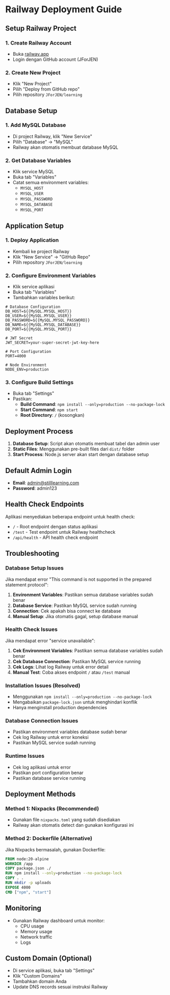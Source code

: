 # Railway Deployment Guide

## Setup Railway Project

### 1. Create Railway Account
- Buka [railway.app](https://railway.app)
- Login dengan GitHub account (JForJEN)

### 2. Create New Project
- Klik "New Project"
- Pilih "Deploy from GitHub repo"
- Pilih repository `JForJEN/learning`

## Database Setup

### 1. Add MySQL Database
- Di project Railway, klik "New Service"
- Pilih "Database" → "MySQL"
- Railway akan otomatis membuat database MySQL

### 2. Get Database Variables
- Klik service MySQL
- Buka tab "Variables"
- Catat semua environment variables:
  - `MYSQL_HOST`
  - `MYSQL_USER`
  - `MYSQL_PASSWORD`
  - `MYSQL_DATABASE`
  - `MYSQL_PORT`

## Application Setup

### 1. Deploy Application
- Kembali ke project Railway
- Klik "New Service" → "GitHub Repo"
- Pilih repository `JForJEN/learning`

### 2. Configure Environment Variables
- Klik service aplikasi
- Buka tab "Variables"
- Tambahkan variables berikut:

```env
# Database Configuration
DB_HOST=${{MySQL.MYSQL_HOST}}
DB_USER=${{MySQL.MYSQL_USER}}
DB_PASSWORD=${{MySQL.MYSQL_PASSWORD}}
DB_NAME=${{MySQL.MYSQL_DATABASE}}
DB_PORT=${{MySQL.MYSQL_PORT}}

# JWT Secret
JWT_SECRET=your-super-secret-jwt-key-here

# Port Configuration
PORT=4000

# Node Environment
NODE_ENV=production
```

### 3. Configure Build Settings
- Buka tab "Settings"
- Pastikan:
  - **Build Command**: `npm install --only=production --no-package-lock`
  - **Start Command**: `npm start`
  - **Root Directory**: `/` (kosongkan)

## Deployment Process

1. **Database Setup**: Script akan otomatis membuat tabel dan admin user
2. **Static Files**: Menggunakan pre-built files dari `dist/` folder
3. **Start Process**: Node.js server akan start dengan database setup

## Default Admin Login

- **Email**: admin@stilllearning.com
- **Password**: admin123

## Health Check Endpoints

Aplikasi menyediakan beberapa endpoint untuk health check:
- `/` - Root endpoint dengan status aplikasi
- `/test` - Test endpoint untuk Railway healthcheck
- `/api/health` - API health check endpoint

## Troubleshooting

### Database Setup Issues
Jika mendapat error "This command is not supported in the prepared statement protocol":
1. **Environment Variables**: Pastikan semua database variables sudah benar
2. **Database Service**: Pastikan MySQL service sudah running
3. **Connection**: Cek apakah bisa connect ke database
4. **Manual Setup**: Jika otomatis gagal, setup database manual

### Health Check Issues
Jika mendapat error "service unavailable":
1. **Cek Environment Variables**: Pastikan semua database variables sudah benar
2. **Cek Database Connection**: Pastikan MySQL service running
3. **Cek Logs**: Lihat log Railway untuk error detail
4. **Manual Test**: Coba akses endpoint `/` atau `/test` manual

### Installation Issues (Resolved)
- Menggunakan `npm install --only=production --no-package-lock`
- Mengabaikan `package-lock.json` untuk menghindari konflik
- Hanya menginstall production dependencies

### Database Connection Issues
- Pastikan environment variables database sudah benar
- Cek log Railway untuk error koneksi
- Pastikan MySQL service sudah running

### Runtime Issues
- Cek log aplikasi untuk error
- Pastikan port configuration benar
- Pastikan database service running

## Deployment Methods

### Method 1: Nixpacks (Recommended)
- Gunakan file `nixpacks.toml` yang sudah disediakan
- Railway akan otomatis detect dan gunakan konfigurasi ini

### Method 2: Dockerfile (Alternative)
Jika Nixpacks bermasalah, gunakan Dockerfile:
```dockerfile
FROM node:20-alpine
WORKDIR /app
COPY package.json ./
RUN npm install --only=production --no-package-lock
COPY . .
RUN mkdir -p uploads
EXPOSE 4000
CMD ["npm", "start"]
```

## Monitoring

- Gunakan Railway dashboard untuk monitor:
  - CPU usage
  - Memory usage
  - Network traffic
  - Logs

## Custom Domain (Optional)

- Di service aplikasi, buka tab "Settings"
- Klik "Custom Domains"
- Tambahkan domain Anda
- Update DNS records sesuai instruksi Railway 